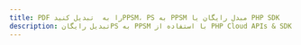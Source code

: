 ---title: PDF را به  تبدیل کنیدPPSM، PS به PPSM مبدل رایگان یا PHP SDKdescription: تبدیل رایگانPS به PPSM با استفاده از PHP Cloud APIs & SDK همچنین اسناد PDF را در Cloud ایجاد، ویرایش و رندر کنید.---